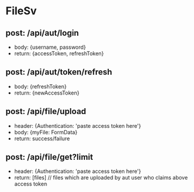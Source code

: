 # FileSv

## post: /api/aut/login
- body: {username, password}
- return: {accessToken, refreshToken}

## post: /api/aut/token/refresh
- body: {refreshToken}
- return: {newAccessToken}

## post: /api/file/upload
- header: {Authentication: 'paste access token here'}
- body: {myFile: FormData}
- return: success/failure

## post: /api/file/get?limit
- header: {Authentication: 'paste access token here'}
- return: [files] // files which are uploaded by aut user who claims above access token 
